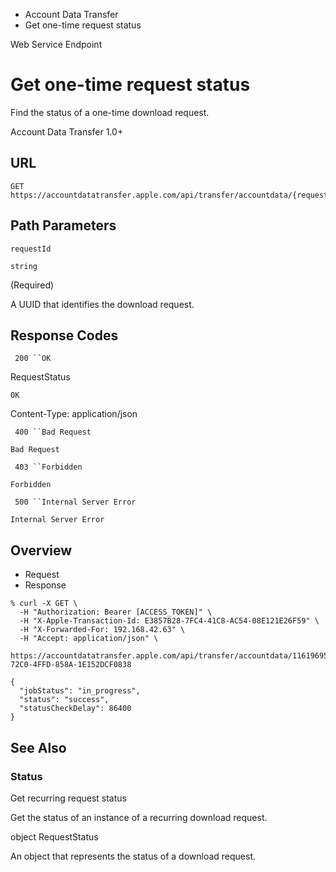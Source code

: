 

- Account Data Transfer
-  Get one-time request status 

Web Service Endpoint

# Get one-time request status

Find the status of a one-time download request.

Account Data Transfer 1.0+

## URL

``` source
GET https://accountdatatransfer.apple.com/api/transfer/accountdata/{requestId}
```

## Path Parameters

`requestId`

`string`

 (Required) 

A UUID that identifies the download request.

## Response Codes

` 200 ``OK`

RequestStatus

`OK`

Content-Type: application/json

` 400 ``Bad Request`

`Bad Request`

` 403 ``Forbidden`

`Forbidden`

` 500 ``Internal Server Error`

`Internal Server Error`

## Overview

- Request
- Response

```
% curl -X GET \
  -H "Authorization: Bearer [ACCESS_TOKEN]" \
  -H "X-Apple-Transaction-Id: E3857B28-7FC4-41C8-AC54-08E121E26F59" \
  -H "X-Forwarded-For: 192.168.42.63" \
  -H "Accept: application/json" \
  https://accountdatatransfer.apple.com/api/transfer/accountdata/11619695-72C0-4FFD-858A-1E152DCF0838
```

```
{
  "jobStatus": "in_progress",
  "status": "success",
  "statusCheckDelay": 86400
}
```

## See Also

### Status

Get recurring request status

Get the status of an instance of a recurring download request.

object RequestStatus

An object that represents the status of a download request.

